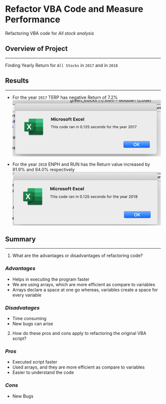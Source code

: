 #  Refactor VBA Code and Measure Performance 
Refactoring VBA code for *All stock analysis*

## Overview of Project
---
Finding Yearly Return for `All Stocks` in `2017` and in `2018`

## Results
---
- For the year `2017` TERP has negative Return of 7.2%
<img src= "Resources/VBA_Challenge_2017.png"></img>

- For the year `2018` ENPH and RUN has the Return value increased by 81.9% and 84.0% respectively 
<img src= "Resources/VBA_Challenge_2018.png"></img>

## Summary
---
1. What are the advantages or disadvantages of refactoring code?
### *Advantages*
- Helps in executing the program faster 
- We are using arrays, which are more efficient as compare to variables
- Arrays declare a space at one go whereas, variables create a space for every variable

### *Disadvatages*
- Time consuming
- New bugs can arise 

2. How do these pros and cons apply to refactoring the original VBA script?

### *Pros*
- Executed script faster
- Used arrays, and they are more efficient as compare to variables
- Easier to understand the code

### *Cons*
- New Bugs
